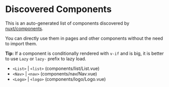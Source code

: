 # Discovered Components

This is an auto-generated list of components discovered by [nuxt/components](https://github.com/nuxt/components).

You can directly use them in pages and other components without the need to import them.

**Tip:** If a component is conditionally rendered with `v-if` and is big, it is better to use `Lazy` or `lazy-` prefix to lazy load.

- `<List>` | `<list>` (components/list/List.vue)
- `<Nav>` | `<nav>` (components/nav/Nav.vue)
- `<Logo>` | `<logo>` (components/logo/Logo.vue)
